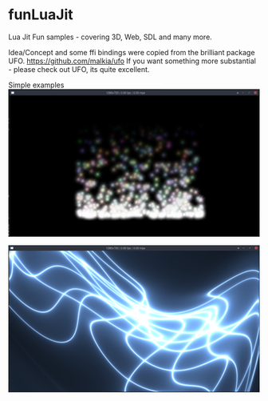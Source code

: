 funLuaJit
=========

Lua Jit Fun samples - covering 3D, Web, SDL and many more.

Idea/Concept and some ffi bindings were copied from the brilliant package UFO.
https://github.com/malkia/ufo
If you want something more substantial - please check out UFO, its quite excellent.

Simple examples
![alt text](screenshots/2021-03-12_00-32.png)

![alt text](screenshots/2021-03-12_10-18.png)
